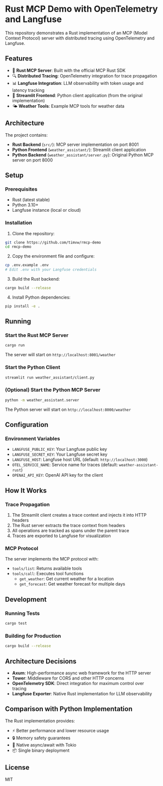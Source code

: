 # Rust MCP Demo with OpenTelemetry and Langfuse

This repository demonstrates a Rust implementation of an MCP (Model Context Protocol) server with distributed tracing using OpenTelemetry and Langfuse.

## Features

- 🦀 **Rust MCP Server**: Built with the official MCP Rust SDK
- 🔍 **Distributed Tracing**: OpenTelemetry integration for trace propagation
- 📊 **Langfuse Integration**: LLM observability with token usage and latency tracking
- 🎨 **Streamlit Frontend**: Python client application (from the original implementation)
- 🌤️ **Weather Tools**: Example MCP tools for weather data

## Architecture

The project contains:
- **Rust Backend** (`src/`): MCP server implementation on port 8001
- **Python Frontend** (`weather_assistant/`): Streamlit client application
- **Python Backend** (`weather_assistant/server.py`): Original Python MCP server on port 8000

## Setup

### Prerequisites

- Rust (latest stable)
- Python 3.10+
- Langfuse instance (local or cloud)

### Installation

1. Clone the repository:
```bash
git clone https://github.com/timvw/rmcp-demo
cd rmcp-demo
```

2. Copy the environment file and configure:
```bash
cp .env.example .env
# Edit .env with your Langfuse credentials
```

3. Build the Rust backend:
```bash
cargo build --release
```

4. Install Python dependencies:
```bash
pip install -e .
```

## Running

### Start the Rust MCP Server

```bash
cargo run
```

The server will start on `http://localhost:8001/weather`

### Start the Python Client

```bash
streamlit run weather_assistant/client.py
```

### (Optional) Start the Python MCP Server

```bash
python -m weather_assistant.server
```

The Python server will start on `http://localhost:8000/weather`

## Configuration

### Environment Variables

- `LANGFUSE_PUBLIC_KEY`: Your Langfuse public key
- `LANGFUSE_SECRET_KEY`: Your Langfuse secret key
- `LANGFUSE_HOST`: Langfuse host URL (default: `http://localhost:3000`)
- `OTEL_SERVICE_NAME`: Service name for traces (default: `weather-assistant-rust`)
- `OPENAI_API_KEY`: OpenAI API key for the client

## How It Works

### Trace Propagation

1. The Streamlit client creates a trace context and injects it into HTTP headers
2. The Rust server extracts the trace context from headers
3. All operations are tracked as spans under the parent trace
4. Traces are exported to Langfuse for visualization

### MCP Protocol

The server implements the MCP protocol with:
- `tools/list`: Returns available tools
- `tools/call`: Executes tool functions
  - `get_weather`: Get current weather for a location
  - `get_forecast`: Get weather forecast for multiple days

## Development

### Running Tests

```bash
cargo test
```

### Building for Production

```bash
cargo build --release
```

## Architecture Decisions

- **Axum**: High-performance async web framework for the HTTP server
- **Tower**: Middleware for CORS and other HTTP concerns
- **OpenTelemetry SDK**: Direct integration for maximum control over tracing
- **Langfuse Exporter**: Native Rust implementation for LLM observability

## Comparison with Python Implementation

The Rust implementation provides:
- ⚡ Better performance and lower resource usage
- 🔒 Memory safety guarantees
- 🚀 Native async/await with Tokio
- 📦 Single binary deployment

## License

MIT